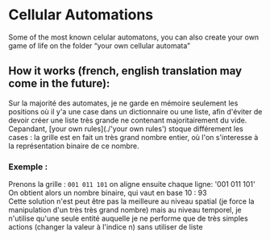 # Cellular Automations 
Some of the most known celular automatons, you can also create your own game of life on the folder “your own cellular automata”  
## How it works (french, english translation may come in the future):
Sur la majorité des automates, je ne garde en mémoire seulement les positions où il y'a une case dans un dictionnaire ou une liste, afin d'éviter de devoir créer une liste très grande ne contenant majoritairement du vide.  
Cepandant, [your own rules](./'your own rules') stoque différement les cases : la grille est en fait un très grand nombre entier, où l'on s'interesse à la représentation binaire de ce nombre.  
### Exemple :
Prenons la grille :
`
001
011
101
`
on aligne ensuite chaque ligne: 
'001 011 101'
On obtient alors un nombre binaire, qui vaut en base 10 : 93  
Cette solution n'est peut être pas la meilleure au niveau spatial (je force la manipulation d'un très très grand nombre) mais au niveau temporel, je n'utilise qu'une seule entité auquelle je ne performe que de très simples actions (changer la valeur à l'indice n) sans utiliser de liste
